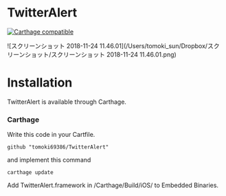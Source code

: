 # TwitterAlert

[![Carthage compatible](https://img.shields.io/badge/Carthage-compatible-4BC51D.svg?style=flat)](https://github.com/tomoki69386/TwitterAlert)

![スクリーンショット 2018-11-24 11.46.01](/Users/tomoki_sun/Dropbox/スクリーンショット/スクリーンショット 2018-11-24 11.46.01.png)

# Installation

TwitterAlert is available through Carthage.



### Carthage 

Write this code in your Cartfile.

```
github "tomoki69386/TwitterAlert"
```



and implement this command

```
carthage update
```

Add TwitterAlert.framework in /Carthage/Build/iOS/ to Embedded Binaries.

